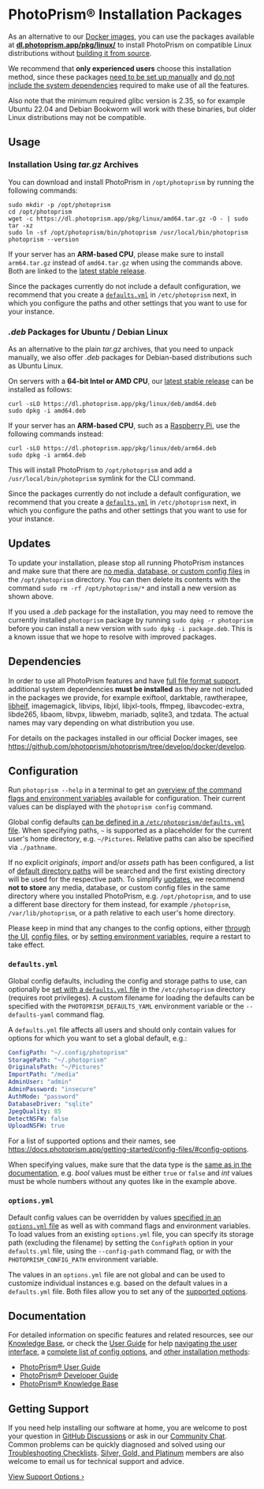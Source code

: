 # PhotoPrism® Installation Packages

As an alternative to our [Docker images](https://docs.photoprism.app/getting-started/docker-compose/), you can use the packages available at [**dl.photoprism.app/pkg/linux/**](https://dl.photoprism.app/pkg/linux/) to install PhotoPrism on compatible Linux distributions without [building it from source](https://docs.photoprism.app/getting-started/faq/#building-from-source).

We recommend that **only experienced users** choose this installation method, since these packages [need to be set up manually](#configuration) and [do not include the system dependencies](#dependencies) required to make use of all the features.

Also note that the minimum required glibc version is 2.35, so for example Ubuntu 22.04 and Debian Bookworm will work with these binaries, but older Linux distributions may not be compatible.

## Usage

### Installation Using *tar.gz* Archives

You can download and install PhotoPrism in `/opt/photoprism` by running the following commands:

```
sudo mkdir -p /opt/photoprism
cd /opt/photoprism
wget -c https://dl.photoprism.app/pkg/linux/amd64.tar.gz -O - | sudo tar -xz
sudo ln -sf /opt/photoprism/bin/photoprism /usr/local/bin/photoprism
photoprism --version
```

If your server has an **ARM-based CPU**, please make sure to install `arm64.tar.gz` instead of `amd64.tar.gz` when using the commands above. Both are linked to the [latest stable release](https://github.com/photoprism/photoprism/releases).

Since the packages currently do not include a default configuration, we recommend that you create a [`defaults.yml`](https://docs.photoprism.app/getting-started/config-files/defaults/) in `/etc/photoprism` next, in which you configure the paths and other settings that you want to use for your instance.

### *.deb* Packages for Ubuntu / Debian Linux

As an alternative to the plain *tar.gz* archives, that you need to unpack manually, we also offer *.deb* packages for Debian-based distributions such as Ubuntu Linux.

On servers with a **64-bit Intel or AMD CPU**, our [latest stable release](https://github.com/photoprism/photoprism/releases) can be installed as follows:

```
curl -sLO https://dl.photoprism.app/pkg/linux/deb/amd64.deb
sudo dpkg -i amd64.deb
```

If your server has an **ARM-based CPU**, such as a [Raspberry Pi](https://docs.photoprism.app/getting-started/raspberry-pi/), use the following commands instead:

```
curl -sLO https://dl.photoprism.app/pkg/linux/deb/arm64.deb
sudo dpkg -i arm64.deb
```

This will install PhotoPrism to `/opt/photoprism` and add a `/usr/local/bin/photoprism` symlink for the CLI command.

Since the packages currently do not include a default configuration, we recommend that you create a [`defaults.yml`](https://docs.photoprism.app/getting-started/config-files/defaults/) in `/etc/photoprism` next, in which you configure the paths and other settings that you want to use for your instance.

## Updates

To update your installation, please stop all running PhotoPrism instances and make sure that there are [no media, database, or custom config files](#configuration) in the `/opt/photoprism` directory. You can then delete its contents with the command `sudo rm -rf /opt/photoprism/*` and install a new version as shown above.

If you used a *.deb* package for the installation, you may need to remove the currently installed `photoprism` package by running `sudo dpkg -r photoprism` before you can install a new version with `sudo dpkg -i package.deb`. This is a known issue that we hope to resolve with improved packages.

## Dependencies

In order to use all PhotoPrism features and have [full file format support](https://www.photoprism.app/kb/file-formats), additional system dependencies **must be installed** as they are not included in the packages we provide, for example exiftool, darktable, rawtherapee, [libheif](https://dl.photoprism.app/dist/libheif/README.html), imagemagick, libvips, libjxl, libjxl-tools, ffmpeg, libavcodec-extra, libde265, libaom, libvpx, libwebm, mariadb, sqlite3, and tzdata. The actual names may vary depending on what distribution you use.

For details on the packages installed in our official Docker images, see <https://github.com/photoprism/photoprism/tree/develop/docker/develop>.

## Configuration

Run `photoprism --help` in a terminal to get an [overview of the command flags and environment variables](https://docs.photoprism.app/getting-started/config-options/) available for configuration. Their current values can be displayed with the `photoprism config` command.

Global config defaults [can be defined in a `/etc/photoprism/defaults.yml` file](#defaultsyml). When specifying paths, `~` is supported as a placeholder for the current user's home directory, e.g. `~/Pictures`. Relative paths can also be specified via `./pathname`.

If no explicit *originals*, *import* and/or *assets* path has been configured, a list of [default directory paths](https://github.com/photoprism/photoprism/blob/develop/pkg/fs/dirs.go) will be searched and the first existing directory will be used for the respective path. To simplify [updates](#updates), we recommend **not to store** any media, database, or custom config files in the same directory where you installed PhotoPrism, e.g. `/opt/photoprism`, and to use a different base directory for them instead, for example `/photoprism`, `/var/lib/photoprism`, or a path relative to each user's home directory.

Please keep in mind that any changes to the config options, either [through the UI](https://docs.photoprism.app/user-guide/settings/advanced/), [config files](https://docs.photoprism.app/getting-started/config-files/), or by [setting environment variables](https://docs.photoprism.app/getting-started/config-options/), require a restart to take effect.

### `defaults.yml`

Global config defaults, including the config and storage paths to use, can optionally be [set with a `defaults.yml` file](https://docs.photoprism.app/getting-started/config-files/defaults/) in the `/etc/photoprism` directory (requires root privileges). A custom filename for loading the defaults can be specified with the `PHOTOPRISM_DEFAULTS_YAML` environment variable or the `--defaults-yaml` command flag.

A `defaults.yml` file affects all users and should only contain values for options for which you want to set a global default, e.g.:

```yaml
ConfigPath: "~/.config/photoprism"
StoragePath: "~/.photoprism"
OriginalsPath: "~/Pictures"
ImportPath: "/media"
AdminUser: "admin"
AdminPassword: "insecure"
AuthMode: "password"
DatabaseDriver: "sqlite"
JpegQuality: 85
DetectNSFW: false
UploadNSFW: true
```

For a list of supported options and their names, see <https://docs.photoprism.app/getting-started/config-files/#config-options>.

When specifying values, make sure that the data type is the [same as in the documentation](https://docs.photoprism.app/getting-started/config-files/#config-options), e.g. *bool* values must be either `true` or `false` and *int* values must be whole numbers without any quotes like in the example above.

### `options.yml`

Default config values can be overridden by values [specified in an `options.yml` file](https://docs.photoprism.app/getting-started/config-files/) as well as with command flags and environment variables. To load values from an existing `options.yml` file, you can specify its storage path (excluding the filename) by setting the `ConfigPath` option in your `defaults.yml` file, using the `--config-path` command flag, or with the `PHOTOPRISM_CONFIG_PATH` environment variable.

The values in an `options.yml` file are not global and can be used to customize individual instances e.g. based on the default values in a `defaults.yml` file. Both files allow you to set any of the [supported options](https://docs.photoprism.app/getting-started/config-files/#config-options).

## Documentation

For detailed information on specific features and related resources, see our [Knowledge Base](https://www.photoprism.app/kb), or check the [User Guide](https://docs.photoprism.app/user-guide/) for help [navigating the user interface](https://docs.photoprism.app/user-guide/navigate/), a [complete list of config options](https://docs.photoprism.app/getting-started/config-options/), and [other installation methods](https://docs.photoprism.app/getting-started/):

- [PhotoPrism® User Guide](https://docs.photoprism.app/user-guide/)
- [PhotoPrism® Developer Guide](https://docs.photoprism.app/developer-guide/)
- [PhotoPrism® Knowledge Base](https://www.photoprism.app/kb)

## Getting Support

If you need help installing our software at home, you are welcome to post your question in [GitHub Discussions](https://link.photoprism.app/discussions) or ask in our [Community Chat](https://link.photoprism.app/chat). Common problems can be quickly diagnosed and solved using our [Troubleshooting Checklists](https://docs.photoprism.app/getting-started/troubleshooting/). [Silver, Gold, and Platinum](https://link.photoprism.app/membership) members are also welcome to email us for technical support and advice.

[View Support Options ›](https://www.photoprism.app/kb/getting-support)
